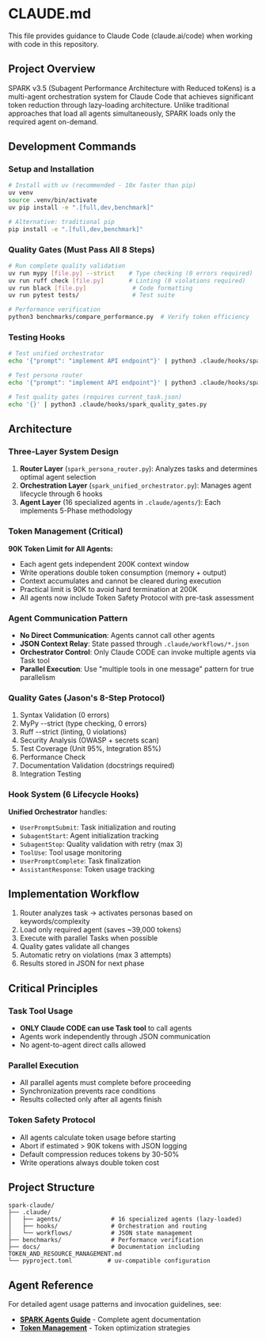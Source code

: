 # CLAUDE.md

This file provides guidance to Claude Code (claude.ai/code) when working with code in this repository.

## Project Overview

SPARK v3.5 (Subagent Performance Architecture with Reduced toKens) is a multi-agent orchestration system for Claude Code that achieves significant token reduction through lazy-loading architecture. Unlike traditional approaches that load all agents simultaneously, SPARK loads only the required agent on-demand.

## Development Commands

### Setup and Installation
```bash
# Install with uv (recommended - 10x faster than pip)
uv venv
source .venv/bin/activate
uv pip install -e ".[full,dev,benchmark]"

# Alternative: traditional pip
pip install -e ".[full,dev,benchmark]"
```

### Quality Gates (Must Pass All 8 Steps)
```bash
# Run complete quality validation
uv run mypy [file.py] --strict    # Type checking (0 errors required)
uv run ruff check [file.py]       # Linting (0 violations required)
uv run black [file.py]             # Code formatting
uv run pytest tests/               # Test suite

# Performance verification
python3 benchmarks/compare_performance.py  # Verify token efficiency
```

### Testing Hooks
```bash
# Test unified orchestrator
echo '{"prompt": "implement API endpoint"}' | python3 .claude/hooks/spark_unified_orchestrator.py

# Test persona router
echo '{"prompt": "implement API endpoint"}' | python3 .claude/hooks/spark_persona_router.py

# Test quality gates (requires current_task.json)
echo '{}' | python3 .claude/hooks/spark_quality_gates.py
```

## Architecture

### Three-Layer System Design

1. **Router Layer** (`spark_persona_router.py`): Analyzes tasks and determines optimal agent selection
2. **Orchestration Layer** (`spark_unified_orchestrator.py`): Manages agent lifecycle through 6 hooks
3. **Agent Layer** (16 specialized agents in `.claude/agents/`): Each implements 5-Phase methodology

### Token Management (Critical)

**90K Token Limit for All Agents:**
- Each agent gets independent 200K context window
- Write operations double token consumption (memory + output)
- Context accumulates and cannot be cleared during execution
- Practical limit is 90K to avoid hard termination at 200K
- All agents now include Token Safety Protocol with pre-task assessment

### Agent Communication Pattern

- **No Direct Communication**: Agents cannot call other agents
- **JSON Context Relay**: State passed through `.claude/workflows/*.json`
- **Orchestrator Control**: Only Claude CODE can invoke multiple agents via Task tool  
- **Parallel Execution**: Use "multiple tools in one message" pattern for true parallelism

### Quality Gates (Jason's 8-Step Protocol)

1. Syntax Validation (0 errors)
2. MyPy --strict (type checking, 0 errors)
3. Ruff --strict (linting, 0 violations)
4. Security Analysis (OWASP + secrets scan)
5. Test Coverage (Unit 95%, Integration 85%)
6. Performance Check
7. Documentation Validation (docstrings required)
8. Integration Testing

### Hook System (6 Lifecycle Hooks)

**Unified Orchestrator** handles:
- `UserPromptSubmit`: Task initialization and routing
- `SubagentStart`: Agent initialization tracking
- `SubagentStop`: Quality validation with retry (max 3)
- `ToolUse`: Tool usage monitoring
- `UserPromptComplete`: Task finalization
- `AssistantResponse`: Token usage tracking

## Implementation Workflow

1. Router analyzes task → activates personas based on keywords/complexity
2. Load only required agent (saves ~39,000 tokens)
3. Execute with parallel Tasks when possible
4. Quality gates validate all changes
5. Automatic retry on violations (max 3 attempts)
6. Results stored in JSON for next phase

## Critical Principles

### Task Tool Usage
- **ONLY Claude CODE can use Task tool** to call agents
- Agents work independently through JSON communication
- No agent-to-agent direct calls allowed

### Parallel Execution
- All parallel agents must complete before proceeding
- Synchronization prevents race conditions
- Results collected only after all agents finish

### Token Safety Protocol
- All agents calculate token usage before starting
- Abort if estimated > 90K tokens with JSON logging
- Default compression reduces tokens by 30-50%
- Write operations always double token cost

## Project Structure
```
spark-claude/
├── .claude/
│   ├── agents/              # 16 specialized agents (lazy-loaded)
│   ├── hooks/               # Orchestration and routing
│   └── workflows/           # JSON state management
├── benchmarks/              # Performance verification
├── docs/                    # Documentation including TOKEN_AND_RESOURCE_MANAGEMENT.md
└── pyproject.toml          # uv-compatible configuration
```

## Agent Reference

For detailed agent usage patterns and invocation guidelines, see:
- **[SPARK Agents Guide](docs/SPARK_AGENTS_GUIDE.md)** - Complete agent documentation
- **[Token Management](docs/TOKEN_AND_RESOURCE_MANAGEMENT.md)** - Token optimization strategies
